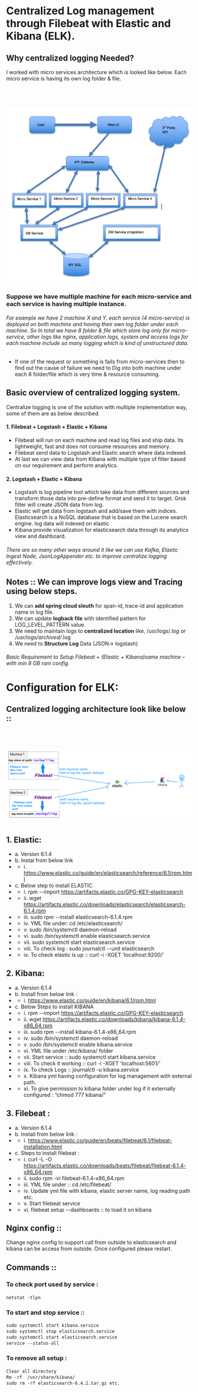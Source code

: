 # Centralized Log management through Filebeat with Elastic and Kibana (ELK).

## Why centralized logging Needed?

I worked with micro services architecture which is looked like below. Each micro service is having its own log folder & file.

<h1 align="center">
  <br>
  <img src="https://github.com/jaykishanstax/ELK/blob/master/Image/micro_service_Arc.png">
</h1>

### Suppose we have multiple machine for each micro-service and each service is having multiple instance. 
###### For example we have 2 machine X and Y. each service (4 micro-service) is deployed on both machine and having their own log folder under each machine. So In total we have 8 folder & file which store log only for micro-service, other logs like nginx, application logs, system and access logs for each machine include so many logging which is kind of unstructured data. 

- If one of the request or something is fails from micro-services then to find out the cause of failure we need to Dig into both machine under each 8 folder/file which is very time & resource consuming. 

## Basic overview of centralized logging system.

Centralize logging is one of the solution with multiple implementation way, some of them are as below described.

#### 1.	Filebeat + Logstash + Elastic + Kibana
-	Filebeat will run on each machine and read log files and ship data. Its lightweight, fast and does not consume resources and memory.
-	Filebeat send data to Logstash and Elastic search where data indexed.
-	At last we can view data from Kibana with multiple type of filter based on our requirement and perform analytics.

#### 2.	Logstash + Elastic + Kibana
-	Logstash is log pipeline tool which take data from different sources and transform those data into pre-define format and send it to target. Grok filter will create JSON data from log.
-	Elastic will get data from logstash and add/save them with indices. Elasticsearch is a NoSQL database that is based on the Lucene search engine. log data will indexed on elastic
-	Kibana provide visualization for elasticsearch data through its analytics view and dashboard.

###### There are so many other ways around it like we can use Kafka, Elastic Ingest Node, JsonLogAppender etc. to improve centralize logging effectively.  


## Notes :: We can improve logs view and Tracing using below steps.  

1.	We can **add spring cloud sleuth** for span-id, trace-id and application name in log file.
2.	We can update **logback file** with identified pattern for LOG_LEVEL_PATTERN value. 
3.	We need to maintain logs to **centralized location** like,  /usr/logs/*.log or /usr/logs/archived/*.log 
4.	We need to **Structure Log** Data (JSON→ logstash)

###### Basic Requirement to Setup Filebeat + (Elastic + Kibana)same machine – with min 8 GB ram config.   





# Configuration for  ELK: 

## Centralized logging architecture look like below ::

<h1 align="center">
  <br>
  <img src="https://github.com/jaykishanstax/ELK/blob/master/Image/ELK_arc.png">
</h1>

## 1.	Elastic:  
- a.	Version 6.1.4
- b.	Instal from below link 
- - i.	https://www.elastic.co/guide/en/elasticsearch/reference/6.1/rpm.html
- c.	Below step to install ELASTIC 
- - i.	rpm --import https://artifacts.elastic.co/GPG-KEY-elasticsearch
- - ii.	wget https://artifacts.elastic.co/downloads/elasticsearch/elasticsearch-6.1.4.rpm
- - iii.	sudo rpm --install elasticsearch-6.1.4.rpm
- - iv.	YML file under:  cd /etc/elasticsearch/
- - v.	sudo /bin/systemctl daemon-reload
- - vi.	sudo /bin/systemctl enable elasticsearch.service
- - vii.	sudo systemctl start elasticsearch.service
- - viii.	To check log : sudo journalctl --unit elasticsearch
- - ix.	To check elastic is up :: curl -i -XGET 'localhost:9200/'


## 2.	Kibana: 
- a.	Version 6.1.4
- b.	Install from below link :
- - i.	https://www.elastic.co/guide/en/kibana/6.1/rpm.html
- c.	Below Steps to install KIBANA
- - i.	 rpm --import https://artifacts.elastic.co/GPG-KEY-elasticsearch
- - ii.	wget https://artifacts.elastic.co/downloads/kibana/kibana-6.1.4-x86_64.rpm
- - iii.	sudo rpm --install kibana-6.1.4-x86_64.rpm
- - iv.	sudo /bin/systemctl daemon-reload
- - v.	sudo /bin/systemctl enable kibana.service
- - vi.	YML file under /etc/kibana/ folder
- - vii.	Start service :: sudo systemctl start kibana.service
- - viii.	To check it working :: curl -i -XGET 'localhost:5601/'
- - ix.	To check Logs :: journalctl -u kibana.service
- - x.	Kibana yml having configuration for log management with external path.
- - xi.	To give permission to kibana folder under log if it externally configured : “chmod 777 kibana/”


## 3.	Filebeat : 
- a.	Version 6.1.4
- b.	Install from below link : 
- - i.	https://www.elastic.co/guide/en/beats/filebeat/6.1/filebeat-installation.html
- c.	Steps to install filebeat :
- - i.	curl -L -O https://artifacts.elastic.co/downloads/beats/filebeat/filebeat-6.1.4-x86_64.rpm
- - ii.	sudo rpm -vi filebeat-6.1.4-x86_64.rpm
- - iii.	YML file under :: cd /etc/filebeat/
- - iv.	Update yml file with kibana, elastic server name, log reading path etc. 
- - v.	Start filebeat service
- - vi.	filebeat setup --dashboards :: to load it on kibana


## Nginx config :: 
Change nginx config to support call from outside to elasticsearch and kibana can be access from outside. Once configured please restart. 

## Commands ::

### To check port used by service :
``` netstat -tlpn ```

### To start and stop service ::
``` sudo systemctl stop kibana.service
sudo systemctl start kibana.service
sudo systemctl stop elasticsearch.service
sudo systemctl start elasticsearch.service
service --status-all
```

### To remove all setup :
``` yum remove kibana
Clear all directory 
Rm -rf  /usr/share/kibana/
sudo rm -rf elasticsearch-6.4.2.tar.gz etc.
```
